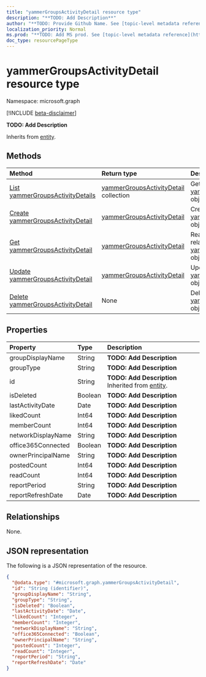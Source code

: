 ```yaml
---
title: "yammerGroupsActivityDetail resource type"
description: "**TODO: Add Description**"
author: "**TODO: Provide Github Name. See [topic-level metadata reference](https://msgo.azurewebsites.net/add/document/guidelines/metadata.html#topic-level-metadata)**"
localization_priority: Normal
ms.prod: "**TODO: Add MS prod. See [topic-level metadata reference](https://msgo.azurewebsites.net/add/document/guidelines/metadata.html#topic-level-metadata)**"
doc_type: resourcePageType
---
```


# yammerGroupsActivityDetail resource type

Namespace: microsoft.graph

[!INCLUDE [beta-disclaimer](../../includes/beta-disclaimer.md)]

**TODO: Add Description**


Inherits from [entity](../resources/entity.md).

## Methods
|Method|Return type|Description|
|:---|:---|:---|
|[List yammerGroupsActivityDetails](../api/yammergroupsactivitydetail-list.md)|[yammerGroupsActivityDetail](../resources/yammergroupsactivitydetail.md) collection|Get a list of the [yammerGroupsActivityDetail](../resources/yammergroupsactivitydetail.md) objects and their properties.|
|[Create yammerGroupsActivityDetail](../api/yammergroupsactivitydetail-create.md)|[yammerGroupsActivityDetail](../resources/yammergroupsactivitydetail.md)|Create a new [yammerGroupsActivityDetail](../resources/yammergroupsactivitydetail.md) object.|
|[Get yammerGroupsActivityDetail](../api/yammergroupsactivitydetail-get.md)|[yammerGroupsActivityDetail](../resources/yammergroupsactivitydetail.md)|Read the properties and relationships of a [yammerGroupsActivityDetail](../resources/yammergroupsactivitydetail.md) object.|
|[Update yammerGroupsActivityDetail](../api/yammergroupsactivitydetail-update.md)|[yammerGroupsActivityDetail](../resources/yammergroupsactivitydetail.md)|Update the properties of a [yammerGroupsActivityDetail](../resources/yammergroupsactivitydetail.md) object.|
|[Delete yammerGroupsActivityDetail](../api/yammergroupsactivitydetail-delete.md)|None|Deletes a [yammerGroupsActivityDetail](../resources/yammergroupsactivitydetail.md) object.|

## Properties
|Property|Type|Description|
|:---|:---|:---|
|groupDisplayName|String|**TODO: Add Description**|
|groupType|String|**TODO: Add Description**|
|id|String|**TODO: Add Description** Inherited from [entity](../resources/entity.md).|
|isDeleted|Boolean|**TODO: Add Description**|
|lastActivityDate|Date|**TODO: Add Description**|
|likedCount|Int64|**TODO: Add Description**|
|memberCount|Int64|**TODO: Add Description**|
|networkDisplayName|String|**TODO: Add Description**|
|office365Connected|Boolean|**TODO: Add Description**|
|ownerPrincipalName|String|**TODO: Add Description**|
|postedCount|Int64|**TODO: Add Description**|
|readCount|Int64|**TODO: Add Description**|
|reportPeriod|String|**TODO: Add Description**|
|reportRefreshDate|Date|**TODO: Add Description**|

## Relationships
None.

## JSON representation
The following is a JSON representation of the resource.
<!-- {
  "blockType": "resource",
  "keyProperty": "id",
  "@odata.type": "microsoft.graph.yammerGroupsActivityDetail",
  "baseType": "microsoft.graph.entity",
  "openType": false
}
-->
``` json
{
  "@odata.type": "#microsoft.graph.yammerGroupsActivityDetail",
  "id": "String (identifier)",
  "groupDisplayName": "String",
  "groupType": "String",
  "isDeleted": "Boolean",
  "lastActivityDate": "Date",
  "likedCount": "Integer",
  "memberCount": "Integer",
  "networkDisplayName": "String",
  "office365Connected": "Boolean",
  "ownerPrincipalName": "String",
  "postedCount": "Integer",
  "readCount": "Integer",
  "reportPeriod": "String",
  "reportRefreshDate": "Date"
}
```

